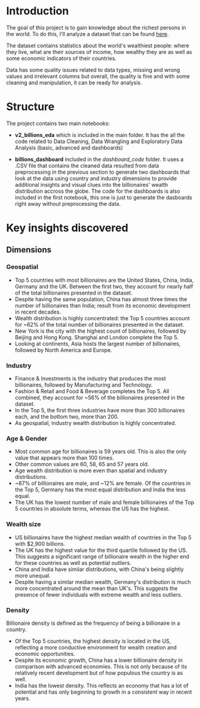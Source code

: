 # Introduction

The goal of this project is to gain knowledge about the richest persons in the world. To do this, I'll analyze a dataset that can be found [here](https://www.kaggle.com/datasets/nelgiriyewithana/billionaires-statistics-dataset).

The dataset contains statistics about the world's wealthiest people: where they live, what are their sources of income, how wealthy they are as well as some economic indicators of their countries.

Data has some quality issues related to data types, missing and wrong values and irrelevant columns but overall, the quality is fine and with some cleaning and manipulation, it can be ready for analysis.

# Structure

The project contains two main notebooks:

- **v2_billions_eda** which is included in the main folder. It has the all the code related to Data Cleaning, Data Wrangling and Exploratory Data Analysis (basic, advanced and dashboards)

- **billions_dashboard** included in the *dashboard_code* folder. It uses a .CSV file that contains the cleaned data resulted from data preprocessing in the previous section to generate two dashboards that look at the data using country and industry dimensions to provide additional insights and visual clues into the billionaires' wealth distribution accross the globe.
  The code for the dashboards is also included in the first notebook, this one is just to generate the dasboards right away without preprocessing the data.

# Key insights discovered

## Dimensions

### Geospatial

- Top 5 countries with most billionaires are the United States, China, India, Germany and the UK. Between the first two, they account for nearly half of the total billionaires presented in the dataset.
- Despite having the same population, China has almost three times the number of billionaires than India; result from its economic development in recent decades.
- Wealth distribution is highly concentrated: the Top 5 countries account for ~62% of the total number of billionaires presented in the dataset.
- New York is the city with the highest count of billionaires, followed by Beijing and Hong Kong. Shanghai and London complete the Top 5.
- Looking at continents, Asia hosts the largest number of billionaires, followed by North America and Europe.

### Industry

- Finance & Investments is the industry that produces the most billionaires, followed by Manufacturing and Technology.
- Fashion & Retail and Food & Beverage completes the Top 5. All combined, they account for ~56% of the billionaires presented in the dataset.
- In the Top 5, the first three industries have more than 300 billionaires each, and the bottom two, more than 200.
- As geospatial, industry wealth distribution is highly concentrated.

### Age & Gender

- Most common age for billionaires is 59 years old. This is also the only value that appears more than 100 times.
- Other common values are 60, 58, 65 and 57 years old.
- Age wealth distribution is more even than spatial and industry distributions.
- ~87% of billionaires are male, and ~12% are female. Of the countries in the Top 5, Germany has the most equal distribution and India the less equal.
- The UK has the lowest number of male and female billionaires of the Top 5 countries in absolute terms, whereas the US has the highest.

### Wealth size

- US billionaires have the highest median wealth of countries in the Top 5 with $2,900 billions.
- The UK has the highest value for the third quartile followed by the US. This suggests a significant range of billionaire wealth in the higher end for these countries as well as potential outliers.
- China and India have similar distributions, with China's being slightly more unequal.
- Despite having a similar median wealth, Germany's distribution is much more concentrated around the mean than UK's. This suggests the presence of fewer individuals with extreme wealth and less outliers.

### Density

Billionaire density is defined as the frequency of being a billionaire in a country.

- Of the Top 5 countries, the highest density is located in the US, reflecting a more conductive environment for wealth creation and economic opportunities.
- Despite its economic growth, China has a lower billionaire density in comparison with advanced economies. This is not only because of its relatively recent development but of how populous the country is as well.
- India has the lowest density. This reflects an economy that has a lot of potential and has only beginning to growth in a consistent way in recent years.
